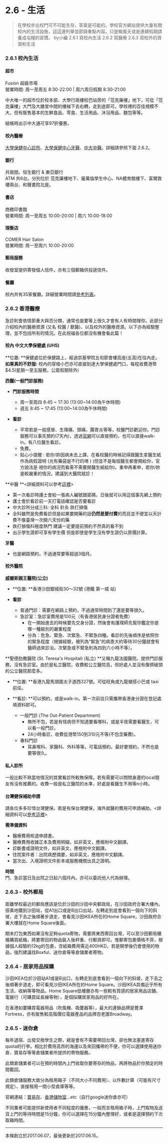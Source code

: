 # 2.6 - 生活

> 在學校步出校門可不可能生存，答案是可能的。學校官方網站提供大量有關校內的生活設施，這這邊列舉並節錄重點內容。只是颱風天或是連續假期請養成屯糧的習慣。 by小編
> 2.6.1 寫校內生活
> 2.6.2 寫醫療
> 2.6.3 寫校外的資源和生活

### 2.6.1 校內生活

#### 超市

Fusion 超級市場  
營業時間: 周一至周五 8:30-22:00 \| 周六周日假期 8:30-21:00

中大唯一的超市位於校本部、大學行政樓校巴站旁的「范克廉樓」地下，可從「范克廉樓」大門及大膳堂中間的樓梯下去右轉，走到底即可。學校裡的百佳規模不大，但有販售基本的生鮮食品、零食、生活用品、沐浴用品、麵包等等。

結帳時出示中大通可享97折優惠。

#### 校內醫療

[大學保健中心診所](http://www1.uhs.cuhk.edu.hk/?lang=zh)、[大學保健中心牙醫](http://www1.uhs.cuhk.edu.hk/?lang=zh)、[中大中醫](https://clinic.scm.cuhk.edu.hk/clinic/index.aspx)。詳細請參照下面 2.6.2。

#### 銀行

共兩間。恒生銀行 & 東亞銀行  
ATM 共6台。分別位於 范克廉樓地下、龐萬倫學生中心、NA體育館樓下、富爾敦樓兩台、和聲書院北座。

#### 書店

商務印書館  
營業時間: 周一至周五 10:00-20:00 \| 周六 10:00-18:00

#### 理髮店

COMER Hair Salon  
營業時間: 周一至周六 10:00-20:00

#### 郵局服務

收發室提供寄發個人信件，亦有三個郵箱供投遞信件。

#### 餐廳

校內共有35家餐廳。詳細營業時間請[參考列表](http://www.cuhk.edu.hk/chinese/campus/accommodation.html)。

### 2.6.2 香港醫療

急診則會依情節重大與否分類，通常也是要等上很久才會有人有時間理你。此部分介紹校內的醫療資源 \(又名 校醫 / 獸醫\)，以及校外的醫療資源。以下亦為經驗整理，並不包括所有的情況。在此祝福各位都沒有機會看此篇！

#### 校內 中文大學保健處 \(UHS\)

**位置: **保健處位於保健路上，經過崇基學院五旬節會樓高座\(五高\)在往內走。  
**如果真的不舒服:** 校內的穿梭小巴亦可直接到達大學保健處門口，每程收費港幣$4.5\(星期一至五服務，公眾假期除外\)

**西醫\(一般門診服務\)**

* **門診服務時間**

  * 周一至周四 8:45 ~ 17:30 \(13:00~14:00為午休時間\)
  * 週五 8:45 ~ 17:45 \(13:00~14:00為午休時間\)

* **看診**

  * 平常若是一般感冒、生理痛、頭痛、腸胃炎等等，校醫門診歡迎你。門診服務可以事先預約\(7天內\)，透過[官網](http://www1.uhs.cuhk.edu.hk/)可以直接預約，也可以直接walk-in。有八位醫生看診。
  * 免費。
  * 貼心小提醒 : 若你/妳因病未去上課，在看校醫的時候記得跟醫生拿醫生紙作為病假證明 \(光有藥袋是不行的唷 \) \(但並不是每個醫生都會開給你，官方說法是 視你的病況而看需不需要開醫生紙給你\)。重申再重申，若你/妳是較嚴重的情況，建議到大醫院就診！

**中醫 **&lt;詳細資料可以參考[這裡](https://clinic.scm.cuhk.edu.hk/clinic/index.aspx)&gt;

* 第一次看診時護士會給一張病人編號跟密碼，日後就可以用這個事先網上預約
* 護士會於看診前一天打電話確認是否要看診
* 中大診所分成三科: 全科 針灸 跌打損傷
* 全科雖然是免費看診但是如果要開藥的話**仍然是要付費**的而且並不便宜以天計費不像臺灣一次開六天份的藥
* 跌打損傷科極度熱門 建議一定要提前預約不然真的看不到
* 出示學生證即可享有學生價 但是即使是學生沒有學生證仍以原價計算。

**牙醫**

* 也是網路預約，不過通常要等超過3個月。

#### 校外醫院

**威爾斯親王醫院\(公立\)**

* **位置: **香港沙田銀城街30～32號 \(港鐵 第一城 站\)

* **看診**

  * 普通門診：需要在網路上預約，不過通常時間到了還是要等很久。
  * 急診室：急診室費用是100元（有香港居民身分證者免費）
    * 在一開始進去的時候要先交身分證，然後會有護理師先幫你鑑定你是哪一種級別的嚴重程度
    * 分為：危急、緊急、次緊急、不緊急四種。看診的先後順序是依照你的緊急程度（根據經驗，被列為“緊急”的病患大約等待30分鐘就會有醫師過來診治。次緊急或不緊急則為四到六小時不等）。

**聖德肋撒醫院 \(St. Teresa's Hospital\) \(私立\) **又稱九龍法國醫院。提供門診服務，沒有急診室。由於是私立醫院，收費較公立醫院高，但好處人並沒有像擠破頭的公立醫院那麼多。

* **位置: **香港九龍馬頭圍太子道西327號。可從旺角或九龍塘搭小巴或 taxi前往。

* **看診: **可以預約，或是walk-in。第一次前往只需攜帶香港身分證在登記處填資料即可。

  * 一般門診 \(The Out-Patient Department\)
    * 無所不包，若是有怪病但不知道要看哪科，或是半夜需要看醫生，可以看一般門診。
    * 24小時看診，收費從港幣150到310元不等\(不包含藥費\)。
  * 專科門診
    * 耳鼻喉科、家醫科、外科等等。可電話預約。最好要預約，不然也是要等很久。

#### **私人診所**

一般比較不熟當地情況的其實看診所較無保障。若有需要可以問問身邊的local朋友有沒有推薦的。收費一般是私立醫院的水準，好處是看醫生不用等n小時。

#### **台灣健保補助申請**

請各位多多珍惜台灣健保。若是有保台灣健保，海外就醫的費用可申請補助。&lt;詳細資料可以[參考這裡](http://www.nhi.gov.tw/webdata/webdata.aspx?menu=18&menu_id=702&webdata_id=3475)&gt;

**需準備資料**

* 醫療費用核退申請書。
* 醫療費用收據正本及費用明細，如非英文，應檢附中文翻譯。
* 診斷書或證明文件，如非英文，應檢附中文翻譯。
* 住院案件者：出院病歷摘要，如非英文，應檢附中文翻譯。
* 當次出、入境證明文件影本或服務機關出具之證明。

**時間**  
門、急診當日及出院之日起六個月內。亦可以委託他人代為辦理。


### 2.6.3 - 校外郵局

距離學校最近的郵局應該是位於沙田的沙田中央郵政局，在沙田政府合署大樓內。搭乘地鐵到沙田站，從A1出口或是B出口出站，左轉走到底會看到一個向下的斜坡，走下去之後順著步道走，會看見沙田IKEA所在的Home Square，沙田政府合署大樓就在Home Square後面。

期末打包東西如果沒有足夠quota寄物，需要將東西寄回台灣，可以至沙田郵局櫃檯購買紙箱，將要寄回的物品裝入後秤重、付郵資即可。惟郵寄包裹價格不菲，根據個人經驗約12kg的包裹，含紙箱費用需近400HKD，若是開學後仍會使用的物品，強烈建議找Boxful、迷你倉等等倉儲業者寄物。

### 2.6.4 - 居家用品採購

沙田IKEA位於沙田站A1或是B出口，左轉走到底會看到一個向下的斜坡，走下去之後順著步道走，即可看見沙田IKEA所在的Home Square。沙田IKEA具備近乎所有生活、收納等等物品，Home Square低樓層亦有一些較有質感的居家用品店舖、電器行（可購買延長線等物），是個採購居家用品的好所在。

在香港如要購買電器用品（吹風機、吸塵器等），最大的連鎖品牌是豐澤Fortress，亦有販售較高階價位電器產品的品牌百老匯Broadway。

### 2.6.5 - 迷你倉

每年退宿、出發交換學生之際，總是會有不需要帶回台灣，卻也無法塞進寄存quota的行李。相比於費用高昂的海運以及來回攜帶的不便，你可以選擇使用迷你倉、寶易存等等倉儲業者所提供的寄物服務。

此類倉儲業者可以在預約時間內上門收取你要寄存的物品，再將物品於你預定的時間載回。

此類倉儲服務大致分為租用箱子（不同大小不同費用）、以件數計算（可能有尺寸規定）、直接租用一間小型倉庫等等。

官網連結：[寶易存](https://www.boxful.com/zh/?isRedirect=1)、[香港儲物室](http://www.hongkongstorage.com/)...etc（自行google迷你倉亦可）

不同業者可能提供新使用者不同程度的優惠，一般而言租用箱子時，上門取物及送貨上門的等待時間是15分鐘，你可以選擇在15分鐘內整理好，或者是選擇預約下次取箱時間。


---

本條創立於2017.06.07，最後更新於2017.06.15。
